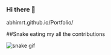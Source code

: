 ### Hi there 👋
<a>abhimrt.github.io/Portfolio/</a>

<!--
**Abhimrt/Abhimrt** is a ✨ _special_ ✨ repository because its `README.md` (this file) appears on your GitHub profile.

Here are some ideas to get you started:

- 🔭 I’m currently working on ...
- 🌱 I’m currently learning ...
- 👯 I’m looking to collaborate on ...
- 🤔 I’m looking for help with ...
- 💬 Ask me about ...
- 📫 How to reach me: ...
- 😄 Pronouns: ...
- ⚡ Fun fact: ...
-->
##Snake eating my all the contributions

![snake gif](https://github.com/YOUR_USERNAME/YOUR_USERNAME/blob/output/github-contribution-grid-snake.gif)